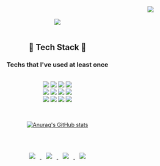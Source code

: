 <div align=right>
<img src="https://hits.seeyoufarm.com/api/count/incr/badge.svg?url=https%3A%2F%2Fgithub.com%2Fwoojin97318&count_bg=%23000000&title_bg=%23555555&icon=github.svg&icon_color=%23E7E7E7&title=hits&edge_flat=false"/>
</div>
<br>
<div align=center>
  <img src="https://capsule-render.vercel.app/api?type=slice&color=auto&section=header&height=300&text=Jeon Wujin&animation=scaleIn&fontSize=90"/>
  <br>
  <br>
  
  ## :open_file_folder: Tech Stack :open_file_folder:
  ### Techs that I've used at least once
  <br>
  <img src="https://img.shields.io/badge/Java-007396?style=flat-square&logo=Java&logoColor=white"/>
  <img src="https://img.shields.io/badge/Python-3776AB?style=flat-square&logo=Python&logoColor=white"/>
  <img src="https://img.shields.io/badge/C-A8B9CC?style=flat-square&logo=C&logoColor=white"/>
  <img src="https://img.shields.io/badge/C++-00599C?style=flat-square&logo=C++&logoColor=white"/>
  <br>
  <img src="https://img.shields.io/badge/R-276DC3?style=flat-square&logo=R&logoColor=white"/>
  <img src="https://img.shields.io/badge/HTML5-E34F26?style=flat-square&logo=HTML5&logoColor=white"/>
  <img src="https://img.shields.io/badge/JavaScript-F7DF1E?style=flat-square&logo=JavaScript&logoColor=white"/>
  <img src="https://img.shields.io/badge/Linux-FCC624?style=flat-square&logo=Linux&logoColor=white"/>
  <br>
  <img src="https://img.shields.io/badge/Android-3DDC84?style=flat-square&logo=Android&logoColor=white"/>
  <img src="https://img.shields.io/badge/SQLite-003B57?style=flat-square&logo=SQLite&logoColor=white"/>
  <img src="https://img.shields.io/badge/MySQL-4479A1?style=flat-square&logo=MySQL&logoColor=white"/>
  <img src="https://img.shields.io/badge/Arduino-00979D?style=flat-square&logo=Arduino&logoColor=white"/>
  <br>
  <br>
  <br>
  
  [![Anurag's GitHub stats](https://github-readme-stats.vercel.app/api?username=woojin97318&show_icons=true&theme=dark)](https://github.com/anuraghazra/github-readme-stats)
  <!-- [![Top Langs](https://github-readme-stats.vercel.app/api/top-langs/?username=woojin97318&theme=dark&layout=compact)](https://github.com/anuraghazra/github-readme-stats)-->
  <br>
  <br>
  <br>
  <a href="https://woojin97318.github.io/">
    <img src="http://img.shields.io/badge/-Tech Blog-black?style=flat&logo=github&link=https://woojin97318.github.io/"
         style="height:auto;margin-left:12px;margin-right:12px;"/>
  </a>
  <a href="https://www.facebook.com/woojin97318/">
    <img src="http://img.shields.io/badge/-Facebook-black?style=flat&logo=Facebook&link=https://www.facebook.com/woojin97318/"
         style="height:auto;margin-left:12px;margin-right:12px;"/>
  </a>
  <a href="https://www.instagram.com/wu______jin/">
    <img src="http://img.shields.io/badge/-Instagram-black?style=flat&logo=Instagram&link=https://www.instagram.com/wu______jin/"
         style="height:auto;margin-left:12px;margin-right:12px;"/>
  </a>
  <a href="mailto:woojin97318@naver.com">
    <img src="http://img.shields.io/badge/-Naver-black?style=flat&logo=Naver&link=woojin97318@naver.com"
         style="height:auto;margin-left:12px;margin-right:12px;"/>
  </a>
</div>
